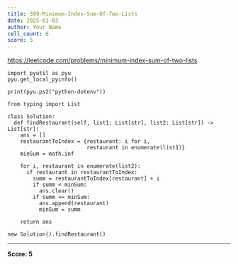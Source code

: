 ```yaml
---
title: 599-Minimum-Index-Sum-Of-Two-Lists
date: 2025-01-03
author: Your Name
cell_count: 6
score: 5
---
```


https://leetcode.com/problems/minimum-index-sum-of-two-lists


```
import pyutil as pyu
pyu.get_local_pyinfo()
```


```
print(pyu.ps2("python-dotenv"))
```


```
from typing import List
```


```
class Solution:
  def findRestaurant(self, list1: List[str], list2: List[str]) -> List[str]:
    ans = []
    restaurantToIndex = {restaurant: i for i,
                         restaurant in enumerate(list1)}
    minSum = math.inf

    for i, restaurant in enumerate(list2):
      if restaurant in restaurantToIndex:
        summ = restaurantToIndex[restaurant] + i
        if summ < minSum:
          ans.clear()
        if summ <= minSum:
          ans.append(restaurant)
          minSum = summ

    return ans
```


```
new Solution().findRestaurant()
```


---
**Score: 5**